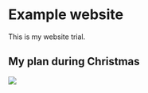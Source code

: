 # Example website

This is my website trial.

## My plan during Christmas

![](https://cdn.abcotvs.com/dip/images/5096048_011819-cc-accuwx-perfect-snowman-tips-vid.jpg)